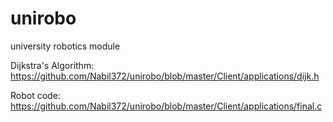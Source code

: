 # unirobo
university robotics module

Dijkstra's Algorithm: https://github.com/Nabil372/unirobo/blob/master/Client/applications/dijk.h

Robot code: https://github.com/Nabil372/unirobo/blob/master/Client/applications/final.c
